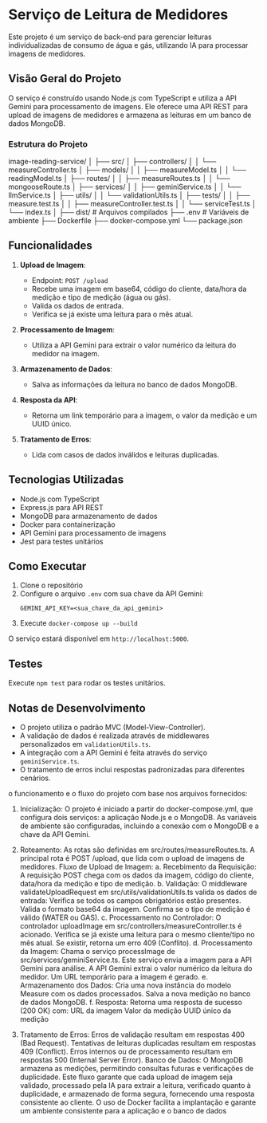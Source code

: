 # Serviço de Leitura de Medidores


Este projeto é um serviço de back-end para gerenciar leituras individualizadas de consumo de água e gás, utilizando IA para processar imagens de medidores.


## Visão Geral do Projeto


O serviço é construído usando Node.js com TypeScript e utiliza a API Gemini para processamento de imagens. Ele oferece uma API REST para upload de imagens de medidores e armazena as leituras em um banco de dados MongoDB.


### Estrutura do Projeto

image-reading-service/
│
├── src/
│ ├── controllers/
│ │ └── measureController.ts
│ ├── models/
│ │ ├── measureModel.ts
│ │ └── readingModel.ts
│ ├── routes/
│ │ ├── measureRoutes.ts
│ │ └── mongooseRoute.ts
│ ├── services/
│ │ ├── geminiService.ts
│ │ └── llmService.ts
│ ├── utils/
│ │ └── validationUtils.ts
│ ├── tests/
│ │ ├── measure.test.ts
│ │ ├── measureController.test.ts
│ │ └── serviceTest.ts
│ └── index.ts
│
├── dist/ # Arquivos compilados
├── .env # Variáveis de ambiente
├── Dockerfile
├── docker-compose.yml
└── package.json


## Funcionalidades

1. **Upload de Imagem**: 
   - Endpoint: `POST /upload`
   - Recebe uma imagem em base64, código do cliente, data/hora da medição e tipo de medição (água ou gás).
   - Valida os dados de entrada.
   - Verifica se já existe uma leitura para o mês atual.

2. **Processamento de Imagem**:
   - Utiliza a API Gemini para extrair o valor numérico da leitura do medidor na imagem.

3. **Armazenamento de Dados**:
   - Salva as informações da leitura no banco de dados MongoDB.

4. **Resposta da API**:
   - Retorna um link temporário para a imagem, o valor da medição e um UUID único.

5. **Tratamento de Erros**:
   - Lida com casos de dados inválidos e leituras duplicadas.

## Tecnologias Utilizadas

- Node.js com TypeScript
- Express.js para API REST
- MongoDB para armazenamento de dados
- Docker para containerização
- API Gemini para processamento de imagens
- Jest para testes unitários

## Como Executar

1. Clone o repositório
2. Configure o arquivo `.env` com sua chave da API Gemini:
   ```
   GEMINI_API_KEY=<sua_chave_da_api_gemini>
   ```
3. Execute `docker-compose up --build`

O serviço estará disponível em `http://localhost:5000`.

## Testes

Execute `npm test` para rodar os testes unitários.

## Notas de Desenvolvimento

- O projeto utiliza o padrão MVC (Model-View-Controller).
- A validação de dados é realizada através de middlewares personalizados em `validationUtils.ts`.
- A integração com a API Gemini é feita através do serviço `geminiService.ts`.
- O tratamento de erros inclui respostas padronizadas para diferentes cenários.



o funcionamento e o fluxo do projeto com base nos arquivos fornecidos:
1. Inicialização:
O projeto é iniciado a partir do docker-compose.yml, que configura dois serviços: a aplicação Node.js e o MongoDB.
As variáveis de ambiente são configuradas, incluindo a conexão com o MongoDB e a chave da API Gemini.


2. Roteamento:
As rotas são definidas em src/routes/measureRoutes.ts.
A principal rota é POST /upload, que lida com o upload de imagens de medidores.
Fluxo de Upload de Imagem:
a. Recebimento da Requisição:
A requisição POST chega com os dados da imagem, código do cliente, data/hora da medição e tipo de medição.
b. Validação:
O middleware validateUploadRequest em src/utils/validationUtils.ts valida os dados de entrada:
Verifica se todos os campos obrigatórios estão presentes.
Valida o formato base64 da imagem.
Confirma se o tipo de medição é válido (WATER ou GAS).
c. Processamento no Controlador:
O controlador uploadImage em src/controllers/measureController.ts é acionado.
Verifica se já existe uma leitura para o mesmo cliente/tipo no mês atual.
Se existir, retorna um erro 409 (Conflito).
d. Processamento da Imagem:
Chama o serviço processImage de src/services/geminiService.ts.
Este serviço envia a imagem para a API Gemini para análise.
A API Gemini extrai o valor numérico da leitura do medidor.
Um URL temporário para a imagem é gerado.
e. Armazenamento dos Dados:
Cria uma nova instância do modelo Measure com os dados processados.
Salva a nova medição no banco de dados MongoDB.
f. Resposta:
Retorna uma resposta de sucesso (200 OK) com:
URL da imagem
Valor da medição
UUID único da medição

4. Tratamento de Erros:
Erros de validação resultam em respostas 400 (Bad Request).
Tentativas de leituras duplicadas resultam em respostas 409 (Conflict).
Erros internos ou de processamento resultam em respostas 500 (Internal Server Error).
Banco de Dados:
O MongoDB armazena as medições, permitindo consultas futuras e verificações de duplicidade.
Este fluxo garante que cada upload de imagem seja validado, processado pela IA para extrair a leitura, verificado quanto à duplicidade, e armazenado de forma segura, fornecendo uma resposta consistente ao cliente. O uso de Docker facilita a implantação e garante um ambiente consistente para a aplicação e o banco de dados



